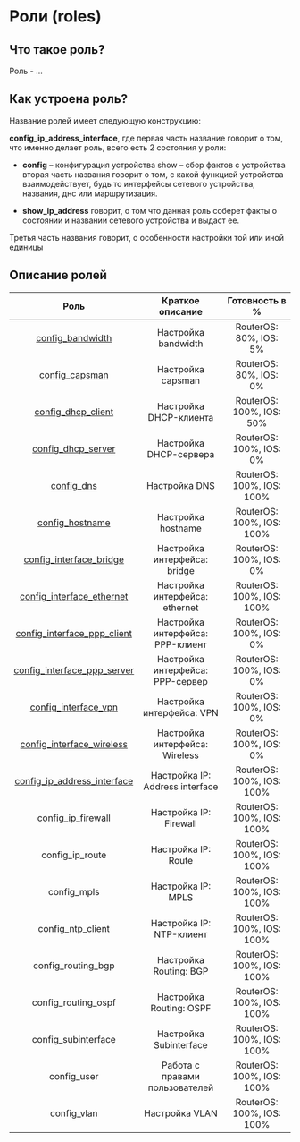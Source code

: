 # Роли (roles)

## Что такое роль?

Роль - ...

## Как устроена роль?

Название ролей имеет следующую конструкцию:

**config_ip_address_interface**, где первая часть название говорит о том, что именно делает роль, всего есть 2 состояния у
роли:

* **config** – конфигурация устройства show – сбор фактов с устройства вторая часть названия говорит о том, с какой функцией
устройства взаимодействует, будь то интерфейсы сетевого устройства, названия, днс или маршрутизация. 

* **show_ip_address** говорит, о том что данная роль соберет факты о состоянии и названии сетевого устройства и выдаст ее.

Третья часть названия говорит, о особенности настройки той или иной единицы

## Описание ролей

|             Роль            |         Краткое описание         | Готовность в % |
|:---------------------------:|:--------------------------------:|:----------------:|
|[config_bandwidth](bandwidth)|Настройка bandwidth|RouterOS: 80%, IOS: 5%|
|[config_capsman](capsman)|Настройка capsman|RouterOS: 80%, IOS: 0%|
|[config_dhcp_client](dhcp_client)|Настройка DHCP-клиента|RouterOS: 100%, IOS: 50%|
|[config_dhcp_server](dhcp_server)|Настройка DHCP-сервера|RouterOS: 100%, IOS: 0%|
|[config_dns](dns)|Настройка DNS|RouterOS: 100%, IOS: 100%|
|[config_hostname](hostname)|Настройка hostname|RouterOS: 100%, IOS: 100%|
|[config_interface_bridge](interface_bridge)|Настройка интерфейса: bridge|RouterOS: 100%, IOS: 0%|
|[config_interface_ethernet](interface_ether)|Настройка интерфейса: ethernet|RouterOS: 100%, IOS: 100%|
|[config_interface_ppp_client](interface_pppclient)| Настройка интерфейса: PPP-клиент |RouterOS: 100%, IOS: 0%|
|[config_interface_ppp_server](interface_pppserver)| Настройка интерфейса: PPP-сервер |RouterOS: 100%, IOS: 0%|
|[config_interface_vpn](interface_vpn)| Настройка интерфейса: VPN|RouterOS: 100%, IOS: 0%|
|[config_interface_wireless](interface_wireless)| Настройка интерфейса: Wireless|RouterOS: 100%, IOS: 0%|
|[config_ip_address_interface](ip_address_interface)| Настройка IP: Address interface  |RouterOS: 100%, IOS: 100%|
|config_ip_firewall          | Настройка IP: Firewall           |RouterOS: 100%, IOS: 100%|
|config_ip_route             | Настройка IP: Route              |RouterOS: 100%, IOS: 100%|
|config_mpls                 | Настройка IP: MPLS               |RouterOS: 100%, IOS: 100%|
|config_ntp_client           | Настройка IP: NTP-клиент         |RouterOS: 100%, IOS: 100%|
|config_routing_bgp          | Настройка Routing: BGP           |RouterOS: 100%, IOS: 100%|
|config_routing_ospf         | Настройка Routing: OSPF          |RouterOS: 100%, IOS: 100%|
|config_subinterface         | Настройка Subinterface           |RouterOS: 100%, IOS: 100%|
|config_user                 | Работа с правами пользователей   |RouterOS: 100%, IOS: 100%|
|config_vlan                 | Настройка VLAN                   |RouterOS: 100%, IOS: 100%|
